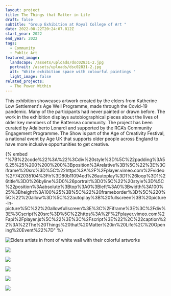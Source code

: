 ```yaml
---
layout: project
title: The Things that Matter in Life
draft: false
subtitle: "Group Exhibition at Royal College of Art "
date: 2022-08-22T20:24:07.812Z
start_year: 2022
end_year: 2022
tags:
  - Community
  - Public Art
featured_image:
  landscape: /assets/uploads/dsc02831-2.jpg
  portrait: /assets/uploads/dsc02831-2.jpg
  alt: "White exhibition space with colourful paintings "
  light_image: false
related_projects:
  - The Power Within
---
```

This exhibition showcases artwork created by the elders from [](https://www.instagram.com/klsettlement/)Katherine Low Settlement's Age Well Programme, made through the Covid-19 pandemic. Many of the participants had never painted or drawn before. The work in the exhibition displays autobiographical pieces about the lives of older key members of the Battersea community. The project has been curated by Adalberto Lonardi and supported by the RCA’s Community Engagement Programme. The Show is part of the Age of Creativity Festival, a national event by Age UK that supports older people across England to have more inclusive opportunities to get creative.

{% embed "%7B%22code%22%3A%22%3Cdiv%20style%3D%5C%22padding%3A56.25%25%200%200%200%3Bposition%3Arelative%3B%5C%22%3E%3Ciframe%20src%3D%5C%22https%3A%2F%2Fplayer.vimeo.com%2Fvideo%2F742035104%3Fh%3D80b11094ed%26autoplay%3D1%26loop%3D1%26title%3D0%26byline%3D0%26portrait%3D0%5C%22%20style%3D%5C%22position%3Aabsolute%3Btop%3A0%3Bleft%3A0%3Bwidth%3A100%25%3Bheight%3A100%25%3B%5C%22%20frameborder%3D%5C%220%5C%22%20allow%3D%5C%22autoplay%3B%20fullscreen%3B%20picture-in-picture%5C%22%20allowfullscreen%3E%3C%2Fiframe%3E%3C%2Fdiv%3E%3Cscript%20src%3D%5C%22https%3A%2F%2Fplayer.vimeo.com%2Fapi%2Fplayer.js%5C%22%3E%3C%2Fscript%3E%22%2C%22caption%22%3A%22The%20Things%20that%20Matter%20in%20Life%2C%20Opening%20Event%22%7D" %}



![Elders artists in front of white wall with their colorful artworks](/assets/uploads/wy5_9107-29.jpg "The Things that Matter in Life, Artists")

![](/assets/uploads/dsc02868.jpg)

![](/assets/uploads/dsc02850.jpg)

![](/assets/uploads/wy5_9061-21.jpg)

![](/assets/uploads/dsc02889.jpg)

![](/assets/uploads/dsc02753.jpg)